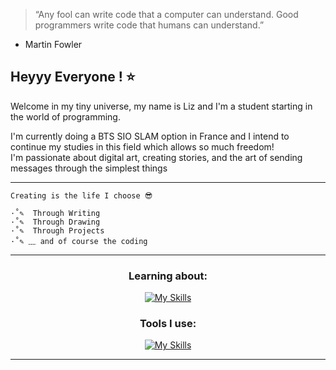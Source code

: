 > “Any fool can write code that a computer can understand. Good programmers write code that humans can understand.”
   - Martin Fowler

  
## Heyyy Everyone ! ⭐
Welcome in my tiny universe, my name is Liz and I'm a student starting in the world of programming.    

I'm currently doing a BTS SIO SLAM option in France and I intend to continue my studies in this field
which allows so much freedom!  
I'm passionate about digital art, creating stories, and the art of sending messages through the simplest things  

---------------------------------------------------


	Creating is the life I choose 😎

	·˚✎  Through Writing  
	·˚✎  Through Drawing  
	·˚✎  Through Projects  
	·˚✎ ﹏ and of course the coding  



-------------------------------------------------
<div align="center">

### Learning about:
[![My Skills](https://skillicons.dev/icons?i=cs,dotnet,py,html,css)](https://skillicons.dev)  

### Tools I use:
[![My Skills](https://skillicons.dev/icons?i=git,unity,vscode,visualstudio,pycharm,wordpress)](https://skillicons.dev)

</div>

-------------------------------

